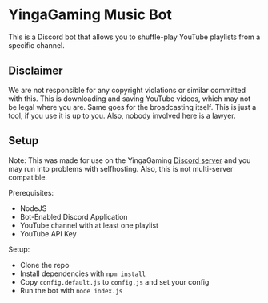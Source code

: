 # YingaGaming Music Bot

This is a Discord bot that allows you to shuffle-play YouTube playlists from a specific channel.

## Disclaimer
We are not responsible for any copyright violations or similar committed with this. This is downloading and saving YouTube videos, which may not be legal where you are. Same goes for the broadcasting itself. This is just a tool, if you use it is up to you. Also, nobody involved here is a lawyer.

## Setup
Note: This was made for use on the YingaGaming [Discord server](https://discord.yinga.games) and you may run into problems with selfhosting. Also, this is not multi-server compatible.

Prerequisites:
- NodeJS
- Bot-Enabled Discord Application
- YouTube channel with at least one playlist
- YouTube API Key

Setup:
- Clone the repo
- Install dependencies with ``npm install``
- Copy ``config.default.js`` to ``config.js`` and set your config
- Run the bot with ``node index.js``